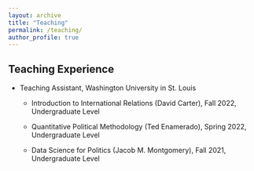 ```yaml
---
layout: archive
title: "Teaching"
permalink: /teaching/
author_profile: true
---
```


## Teaching Experience

- Teaching Assistant, Washington University in St. Louis

  - Introduction to International Relations (David Carter), Fall 2022, Undergraduate Level

  - Quantitative Political Methodology (Ted Enamerado), Spring 2022, Undergraduate Level

  - Data Science for Politics (Jacob M. Montgomery), Fall 2021, Undergraduate Level
